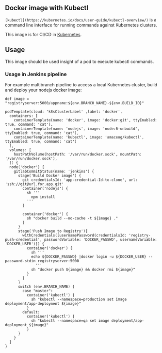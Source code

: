## Docker image with Kubectl
`[kubectl](https://kubernetes.io/docs/user-guide/kubectl-overview/)` is a command line interface for running commands against Kubernetes clusters. 

This image is for CI/CD in [Kubernetes](https://kubernetes.io/).

## Usage
This image should be used insight of a pod to execute kubectl commands.


### Usage in Jenkins pipeline

For example multibranch pipeline to access a local Kubernetes cluster, build and deploy your nodejs docker image:

``` [groovy]
def image = "registryserver:5000/appname:${env.BRANCH_NAME}-${env.BUILD_ID}"

podTemplate(cloud: 'k8sClusterLabel' ,label: 'docker',
  containers: [
    containerTemplate(name: 'docker', image: 'docker:git', ttyEnabled: true, command: 'cat'),
    containerTemplate(name: 'nodejs', image: 'node:6-onbuild', ttyEnabled: true, command: 'cat'),
    containerTemplate(name: 'kubectl', image: 'amaceog/kubectl', ttyEnabled: true, command: 'cat')
  ],
  volumes: [
    hostPathVolume(hostPath: '/var/run/docker.sock', mountPath: '/var/run/docker.sock'),
  ]) {
  node('docker') {
    gitlabCommitStatus(name: 'jenkins') {
      stage('Build Docker image') {
        git credentialsId: 'app-credential-Id-to-clone', url: 'ssh://git@url.for.app.git'
        container('nodejs') {
          sh '''
            npm install
          '''
        }

        container('docker') { 
          sh "docker build --no-cache -t ${image} ."
        }
      }
      stage('Push Image to Registry'){
        withCredentials([usernamePassword(credentialsId: 'registry-push-credential', passwordVariable: 'DOCKER_PASSWD', usernameVariable: 'DOCKER_USER')]) {
          container('docker') {
            sh '''
            echo ${DOCKER_PASSWD} |docker login -u ${DOCKER_USER} --password-stdin registryserver:5000
              '''
            sh "docker push ${image} && docker rmi ${image}"    
          }
        }
      }
      switch (env.BRANCH_NAME) {
        case "master":
          container('kubectl') {
            sh "kubectl --namespace=production set image deployment/app-deployment ${image}"
          }
        default:
          container('kubectl') {
            sh "kubectl --namespace=qa set image deployment/app-deployment ${image}"
          }
      }
    }
  }
}
```
